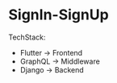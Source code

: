 # SignIn-SignUp

TechStack:
  - Flutter -> Frontend
  - GraphQL -> Middleware
  - Django -> Backend
